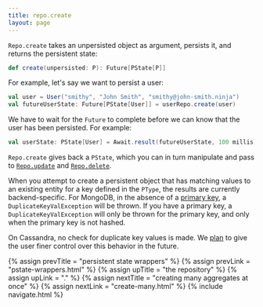 ```yaml
---
title: repo.create
layout: page
---
```


`Repo.create` takes an unpersisted object as argument, persists it,
and returns the persistent state:

```scala
def create(unpersisted: P): Future[PState[P]]
```

For example, let's say we want to persist a user:

```scala
val user = User("smithy", "John Smith", "smithy@john-smith.ninja")
val futureUserState: Future[PState[User]] = userRepo.create(user)
```

We have to wait for the `Future` to complete before we can know that
the user has been persisted. For example:

```scala
val userState: PState[User] = Await.result(futureUserState, 100 millis)
```

`Repo.create` gives back a `PState`, which you can in turn manipulate
and pass to [`Repo.update`](repo-update.html) and
[`Repo.delete`](repo-delete.html).

When you attempt to create a persistent object that has matching
values to an existing entity for a key defined in the `PType`, the
results are currently backend-specific. For MongoDB, in the absence of
a [primary key](../ptype/primary-keys.html), a
`DuplicateKeyValException` will be thrown. If you have a primary
key, a `DuplicateKeyValException` will only be thrown for the
primary key, and only when the primary key is not hashed.

On Cassandra, no check for duplicate key values is made. We
[plan](https://www.pivotaltracker.com/story/show/107958610) to give
the user finer control over this behavior in the future.

{% assign prevTitle = "persistent state wrappers" %}
{% assign prevLink  = "pstate-wrappers.html" %}
{% assign upTitle   = "the repository" %}
{% assign upLink    = "." %}
{% assign nextTitle = "creating many aggregates at once" %}
{% assign nextLink  = "create-many.html" %}
{% include navigate.html %}
